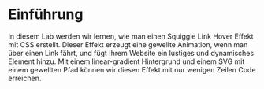 # Einführung

In diesem Lab werden wir lernen, wie man einen Squiggle Link Hover Effekt mit CSS erstellt. Dieser Effekt erzeugt eine gewellte Animation, wenn man über einen Link fährt, und fügt Ihrem Website ein lustiges und dynamisches Element hinzu. Mit einem linear-gradient Hintergrund und einem SVG mit einem gewellten Pfad können wir diesen Effekt mit nur wenigen Zeilen Code erreichen.
